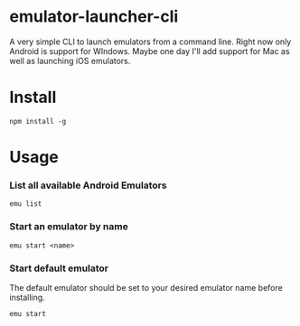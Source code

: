 # emulator-launcher-cli
A very simple CLI to launch emulators from a command line. Right now only Android is support for WIndows.  Maybe one day I'll add support for Mac as well as launching iOS emulators.

# Install
```
npm install -g
```

# Usage
### List all available Android Emulators
```
emu list
```

### Start an emulator by name
```
emu start <name>
```

### Start default emulator
The default emulator should be set to your desired emulator name before installing.
```
emu start
```
